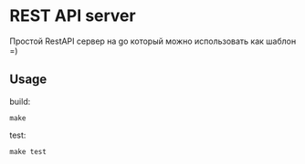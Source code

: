 # REST API server

Простой RestAPI сервер на go который можно использовать как шаблон =)


## Usage
build:
```
make
```
test:
```
make test
```
